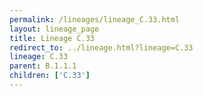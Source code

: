 ```yaml
---
permalink: /lineages/lineage_C.33.html
layout: lineage_page
title: Lineage C.33
redirect_to: ../lineage.html?lineage=C.33
lineage: C.33
parent: B.1.1.1
children: ['C.33']
---
```

